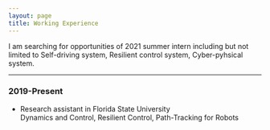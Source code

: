 ```yaml
---
layout: page
title: Working Experience
---
```


I am searching for opportunities of 2021 summer intern including but not limited to Self-driving system, Resilient control system, Cyber-pyhsical system. 

---
### 2019-Present
* Research assistant in Florida State University <br>
Dynamics and Control, Resilient Control, Path-Tracking for Robots


